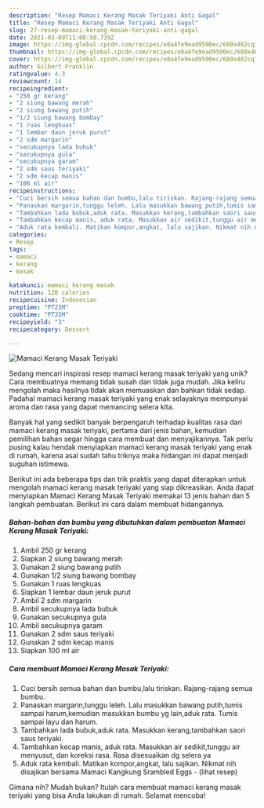 ```yaml
---
description: "Resep Mamaci Kerang Masak Teriyaki Anti Gagal"
title: "Resep Mamaci Kerang Masak Teriyaki Anti Gagal"
slug: 27-resep-mamaci-kerang-masak-teriyaki-anti-gagal
date: 2021-03-09T11:08:50.739Z
image: https://img-global.cpcdn.com/recipes/e8a4fe9ead9590ec/680x482cq70/mamaci-kerang-masak-teriyaki-foto-resep-utama.jpg
thumbnail: https://img-global.cpcdn.com/recipes/e8a4fe9ead9590ec/680x482cq70/mamaci-kerang-masak-teriyaki-foto-resep-utama.jpg
cover: https://img-global.cpcdn.com/recipes/e8a4fe9ead9590ec/680x482cq70/mamaci-kerang-masak-teriyaki-foto-resep-utama.jpg
author: Gilbert Franklin
ratingvalue: 4.3
reviewcount: 14
recipeingredient:
- "250 gr kerang"
- "2 siung bawang merah"
- "2 siung bawang putih"
- "1/2 siung bawang bombay"
- "1 ruas lengkuas"
- "1 lembar daun jeruk purut"
- "2 sdm margarin"
- "secukupnya lada bubuk"
- "secukupnya gula"
- "secukupnya garam"
- "2 sdm saus teriyaki"
- "2 sdm kecap manis"
- "100 ml air"
recipeinstructions:
- "Cuci bersih semua bahan dan bumbu,lalu tiriskan. Rajang-rajang semua bumbu."
- "Panaskan margarin,tunggu leleh. Lalu masukkan bawang putih,tumis sampai harum,kemudian masukkan bumbu yg lain,aduk rata. Tumis sampai layu dan harum."
- "Tambahkan lada bubuk,aduk rata. Masukkan kerang,tambahkan saori saus teriyaki."
- "Tambahkan kecap manis, aduk rata. Masukkan air sedikit,tunggu air menyusut, dan koreksi rasa. Rasa disesuaikan dg selera ya"
- "Aduk rata kembali. Matikan kompor,angkat, lalu sajikan. Nikmat nih disajikan bersama Mamaci Kangkung Srambled Eggs           (lihat resep)"
categories:
- Resep
tags:
- mamaci
- kerang
- masak

katakunci: mamaci kerang masak 
nutrition: 120 calories
recipecuisine: Indonesian
preptime: "PT23M"
cooktime: "PT35M"
recipeyield: "3"
recipecategory: Dessert

---
```



![Mamaci Kerang Masak Teriyaki](https://img-global.cpcdn.com/recipes/e8a4fe9ead9590ec/680x482cq70/mamaci-kerang-masak-teriyaki-foto-resep-utama.jpg)

Sedang mencari inspirasi resep mamaci kerang masak teriyaki yang unik? Cara membuatnya memang tidak susah dan tidak juga mudah. Jika keliru mengolah maka hasilnya tidak akan memuaskan dan bahkan tidak sedap. Padahal mamaci kerang masak teriyaki yang enak selayaknya mempunyai aroma dan rasa yang dapat memancing selera kita.



Banyak hal yang sedikit banyak berpengaruh terhadap kualitas rasa dari mamaci kerang masak teriyaki, pertama dari jenis bahan, kemudian pemilihan bahan segar hingga cara membuat dan menyajikannya. Tak perlu pusing kalau hendak menyiapkan mamaci kerang masak teriyaki yang enak di rumah, karena asal sudah tahu triknya maka hidangan ini dapat menjadi suguhan istimewa.


Berikut ini ada beberapa tips dan trik praktis yang dapat diterapkan untuk mengolah mamaci kerang masak teriyaki yang siap dikreasikan. Anda dapat menyiapkan Mamaci Kerang Masak Teriyaki memakai 13 jenis bahan dan 5 langkah pembuatan. Berikut ini cara dalam membuat hidangannya.

<!--inarticleads1-->

##### Bahan-bahan dan bumbu yang dibutuhkan dalam pembuatan Mamaci Kerang Masak Teriyaki:

1. Ambil 250 gr kerang
1. Siapkan 2 siung bawang merah
1. Gunakan 2 siung bawang putih
1. Gunakan 1/2 siung bawang bombay
1. Gunakan 1 ruas lengkuas
1. Siapkan 1 lembar daun jeruk purut
1. Ambil 2 sdm margarin
1. Ambil secukupnya lada bubuk
1. Gunakan secukupnya gula
1. Ambil secukupnya garam
1. Gunakan 2 sdm saus teriyaki
1. Gunakan 2 sdm kecap manis
1. Siapkan 100 ml air




<!--inarticleads2-->

##### Cara membuat Mamaci Kerang Masak Teriyaki:

1. Cuci bersih semua bahan dan bumbu,lalu tiriskan. Rajang-rajang semua bumbu.
1. Panaskan margarin,tunggu leleh. Lalu masukkan bawang putih,tumis sampai harum,kemudian masukkan bumbu yg lain,aduk rata. Tumis sampai layu dan harum.
1. Tambahkan lada bubuk,aduk rata. Masukkan kerang,tambahkan saori saus teriyaki.
1. Tambahkan kecap manis, aduk rata. Masukkan air sedikit,tunggu air menyusut, dan koreksi rasa. Rasa disesuaikan dg selera ya
1. Aduk rata kembali. Matikan kompor,angkat, lalu sajikan. Nikmat nih disajikan bersama Mamaci Kangkung Srambled Eggs -           (lihat resep)




Gimana nih? Mudah bukan? Itulah cara membuat mamaci kerang masak teriyaki yang bisa Anda lakukan di rumah. Selamat mencoba!
